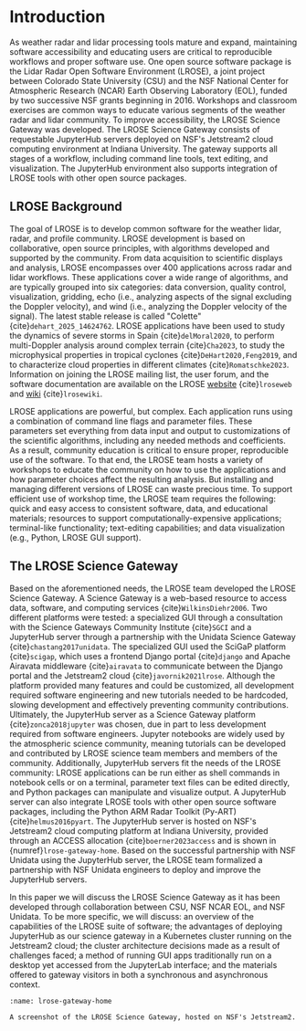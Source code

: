 # Introduction

As weather radar and lidar processing tools mature and expand, maintaining software accessibility and educating users are critical to reproducible workflows and proper software use. One open source software package is the Lidar Radar Open Software Environment (LROSE), a joint project between Colorado State University (CSU) and the NSF National Center for Atmospheric Research (NCAR) Earth Observing Laboratory (EOL), funded by two successive NSF grants beginning in 2016. Workshops and classroom exercises are common ways to educate various segments of the weather radar and lidar community. To improve accessibility, the LROSE Science Gateway was developed. The LROSE Science Gateway consists of requestable JupyterHub servers deployed on NSF's Jetstream2 cloud computing environment at Indiana University. The gateway supports all stages of a workflow, including command line tools, text editing, and visualization. The JupyterHub environment also supports integration of LROSE tools with other open source packages. 

## LROSE Background

The goal of LROSE is to develop common software for the weather lidar, radar, and profile community. LROSE development is based on collaborative, open source principles, with algorithms developed and supported by the community. From data acquisition to scientific displays and analysis, LROSE encompasses over 400 applications across radar and lidar workflows. These applications cover a wide range of algorithms, and are typically grouped into six categories: data conversion, quality control, visualization, gridding, echo (i.e., analyzing aspects of the signal excluding the Doppler velocity), and wind (i.e., analyzing the Doppler velocity of the signal). The latest stable release is called "Colette" {cite}`dehart_2025_14624762`. LROSE applications have been used to study the dynamics of severe storms in Spain {cite}`delMoral2020`, to perform multi-Doppler analysis around complex terrain {cite}`Cha2023`, to study the microphysical properties in tropical cyclones {cite}`DeHart2020,Feng2019`, and to characterize cloud properties in different climates {cite}`Romatschke2023`. Information on joining the LROSE mailing list, the user forum, and the software documentation are available on the LROSE [website](http://lrose.net/) {cite}`lroseweb` and [wiki](http://wiki.lrose.net/index.php/Main_Page) {cite}`lrosewiki`.

LROSE applications are powerful, but complex. Each application runs using a combination of command line flags and parameter files. These parameters set everything from data input and output to customizations of the scientific algorithms, including any needed methods and coefficients. As a result, community education is critical to ensure proper, reproducible use of the software. To that end, the LROSE team hosts a variety of workshops to educate the community on how to use the applications and how parameter choices affect the resulting analysis. But installing and managing different versions of LROSE can waste precious time. To support efficient use of workshop time, the LROSE team requires the following: quick and easy access to consistent software, data, and educational materials; resources to support computationally-expensive applications; terminal-like functionality; text-editing capabilities; and data visualization (e.g., Python, LROSE GUI support).

## The LROSE Science Gateway

Based on the aforementioned needs, the LROSE team developed the LROSE Science Gateway. A Science Gateway is a web-based resource to access data, software, and computing services {cite}`WilkinsDiehr2006`. Two different platforms were tested: a specialized GUI through a consultation with the Science Gateways Community Institute {cite}`SGCI` and a JupyterHub server through a partnership with the Unidata Science Gateway {cite}`chastang2017unidata`. The specialized GUI used the SciGaP platform {cite}`scigap`, which uses a frontend Django portal {cite}`django` and Apache Airavata middleware {cite}`airavata` to communicate between the Django portal and the Jetstream2 cloud {cite}`javornik2021lrose`. Although the platform provided many features and could be customized, all development required software engineering and new tutorials needed to be hardcoded, slowing development and effectively preventing community contributions. Ultimately, the JupyterHub server as a Science Gateway platform {cite}`zonca2018jupyter` was chosen, due in part to less development required from software engineers. Jupyter notebooks are widely used by the atmospheric science community, meaning tutorials can be developed and contributed by LROSE science team members and members of the community. Additionally, JupyterHub servers fit the needs of the LROSE community: LROSE applications can be run either as shell commands in notebook cells or on a terminal, parameter text files can be edited directly, and Python packages can manipulate and visualize output. A JupyterHub server can also integrate LROSE tools with other open source software packages, including the Python ARM Radar Toolkit (Py-ART) {cite}`helmus2016pyart`. The JupyterHub server is hosted on NSF's Jetstream2 cloud computing platform at Indiana University, provided through an ACCESS allocation {cite}`boerner2023access` and is shown in {numref}`lrose-gateway-home`. Based on the successful partnership with NSF Unidata using the JupyterHub server, the LROSE team formalized a partnership with NSF Unidata engineers to deploy and improve the JupyterHub servers.

In this paper we will discuss the LROSE Science Gateway as it has been developed through collaboration between CSU, NSF NCAR EOL, and NSF Unidata. To be more specific, we will discuss: an overview of the capabilities of the LROSE suite of software; the advantages of deploying JupyterHub as our science gateway in a Kubernetes cluster running on the Jetstream2 cloud; the cluster architecture decisions made as a result of challenges faced; a method of running GUI apps traditionally run on a desktop yet accessed from the JupyterLab interface; and the materials offered to gateway visitors in both a synchronous and asynchronous context.

```{figure} ./images/lrose_gateway_home.png
:name: lrose-gateway-home

A screenshot of the LROSE Science Gateway, hosted on NSF's Jetstream2.
```
